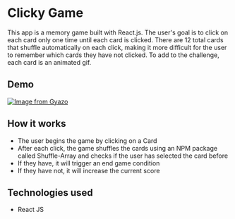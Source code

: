 # Clicky Game

This app is a memory game built with React.js. The user's goal is to click on each card only one time until each card is clicked. There are 12 total cards that shuffle automatically on each click, making it more difficult for the user to remember which cards they have not clicked.  To add to the challenge, each card is an animated gif.


## Demo
[![Image from Gyazo](https://i.gyazo.com/e83ca564cb5dd9030dc874c67eb58216.gif)](https://gyazo.com/e83ca564cb5dd9030dc874c67eb58216)


## How it works
* The user begins the game by clicking on a Card
* After each click, the game shuffles the cards using an NPM package called Shuffle-Array and checks if the user has selected the card before
* If they have, it will trigger an end game condition
* If they have not, it will increase the current score

## Technologies used
* React JS

